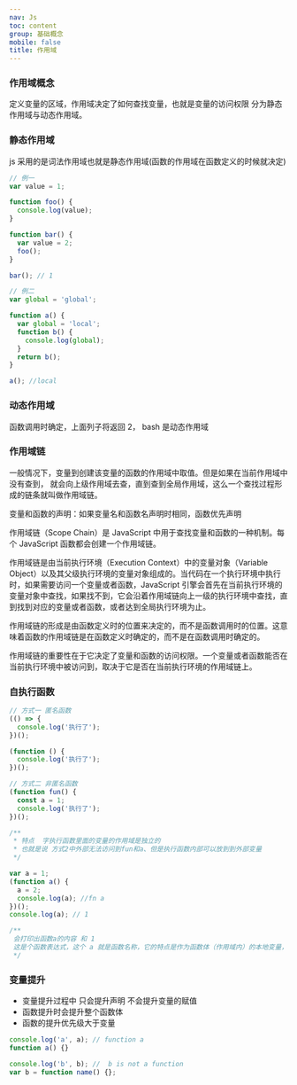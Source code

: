 ```yaml
---
nav: Js
toc: content
group: 基础概念
mobile: false
title: 作用域
---
```


### 作用域概念

定义变量的区域，作用域决定了如何查找变量，也就是变量的访问权限 分为静态作用域与动态作用域。

### 静态作用域

js 采用的是词法作用域也就是静态作用域(函数的作用域在函数定义的时候就决定)

```js
// 例一
var value = 1;

function foo() {
  console.log(value);
}

function bar() {
  var value = 2;
  foo();
}

bar(); // 1

// 例二
var global = 'global';

function a() {
  var global = 'local';
  function b() {
    console.log(global);
  }
  return b();
}

a(); //local
```

### 动态作用域

函数调用时确定，上面列子将返回 2， bash 是动态作用域

### 作用域链

一般情况下，变量到创建该变量的函数的作用域中取值。但是如果在当前作用域中没有查到，
就会向上级作用域去查，直到查到全局作用域，这么一个查找过程形成的链条就叫做作用域链。<br/>

变量和函数的声明：如果变量名和函数名声明时相同，函数优先声明

作用域链（Scope Chain）是 JavaScript 中用于查找变量和函数的一种机制。每个 JavaScript 函数都会创建一个作用域链。

作用域链是由当前执行环境（Execution Context）中的变量对象（Variable Object）以及其父级执行环境的变量对象组成的。当代码在一个执行环境中执行时，如果需要访问一个变量或者函数，JavaScript 引擎会首先在当前执行环境的变量对象中查找，如果找不到，它会沿着作用域链向上一级的执行环境中查找，直到找到对应的变量或者函数，或者达到全局执行环境为止。

作用域链的形成是由函数定义时的位置来决定的，而不是函数调用时的位置。这意味着函数的作用域链是在函数定义时确定的，而不是在函数调用时确定的。

作用域链的重要性在于它决定了变量和函数的访问权限。一个变量或者函数能否在当前执行环境中被访问到，取决于它是否在当前执行环境的作用域链上。

### 自执行函数

```js
// 方式一 匿名函数
(() => {
  console.log('执行了');
})();

(function () {
  console.log('执行了');
})();

// 方式二 非匿名函数
(function fun() {
  const a = 1;
  console.log('执行了');
})();

/**
 * 特点  字执行函数里面的变量的作用域是独立的
 * 也就是说 方式2中外部无法访问到fun和a、但是执行函数内部可以放到到外部变量
 */

var a = 1;
(function a() {
  a = 2;
  console.log(a); //fn a
})();
console.log(a); // 1

/**
 会打印出函数a的内容 和 1 
 这是个函数表达式，这个 a 就是函数名称，它的特点是作为函数体（作用域内）的本地变量，不能被修改，也不能被外部访问。
 */
```

### 变量提升

- 变量提升过程中 只会提升声明 不会提升变量的赋值
- 函数提升时会提升整个函数体
- 函数的提升优先级大于变量

```js
console.log('a', a); // function a
function a() {}

console.log('b', b); //  b is not a function
var b = function name() {};
```
